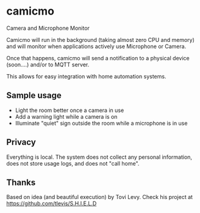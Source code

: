 # camicmo
Camera and Microphone Monitor

Camicmo will run in the background (taking almost zero CPU and memory) and will monitor when applications actively use Microphone or Camera.

Once that happens, camicmo will send a notification to a physical device (soon....) and/or to MQTT server.

This allows for easy integration with home automation systems.

## Sample usage

* Light the room better once a camera in use
* Add a warning light while a camera is on
* Illuminate "quiet" sign outside the room while a microphone is in use

## Privacy
Everything is local. The system does not collect any personal information, does not store usage logs, and does not "call home".


## Thanks
Based on idea (and beautiful execution) by Tovi Levy. Check his project at https://github.com/tlevis/S.H.I.E.L.D
